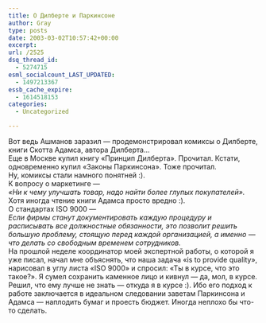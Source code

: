 ```yaml
---
title: О Дилберте и Паркинсоне
author: Gray
type: posts
date: 2003-03-02T10:57:42+00:00
excerpt:
url: /2525
dsq_thread_id:
  - 5274715
esml_socialcount_LAST_UPDATED:
  - 1497213367
essb_cache_expire:
  - 1614518153
categories:
  - Uncategorized

---
```








Вот ведь Ашманов заразил &#8212; продемонстрировал комиксы о Дилберте, книги Скотта Адамса, автора Дилберта&#8230;  
Еще в Москве купил книгу &#171;Принцип Дилберта&#187;. Прочитал. Кстати, одновременно купил &#171;Законы Паркинсона&#187;. Тоже прочитал.  
Ну, комиксы стали намного понятней :).  
К вопросу о маркетинге &#8212;  
<cite>&#171;Ни к чему улучшать товар, надо найти более глупых покупателей&#187;.</cite>  
Хотя иногда чтение книги Адамса просто вредно :).  
О стандартах ISO 9000 &#8212;  
<cite>Если фирмы станут документировать каждую процедуру и расписывать все должностные обязанности, это позволит решить большую проблему, стоящую перед каждой организацией, а именно &#8212; что делать со свободным временем сотрудников.</cite>  
На прошлой неделе координатор моей экспертной работы, о которой я уже писал, начал мне объяснять, что наша задача &#171;is to provide quality&#187;, нарисовал в углу листа &#171;ISO 9000&#187; и спросил: &#171;Ты в курсе, что это такое?&#187;. Я сумел сохранить каменное лицо и кивнул &#8212; да, мол, в курсе. Решил, что ему лучше не знать &#8212; откуда я в курсе :). Ибо его подход к работе заключается в идеальном следовании заветам Паркинсона и Адамса &#8212; наплодить бумаг и проесть бюджет. Иногда неплохо бы что-то сделать.
